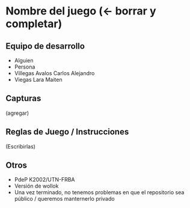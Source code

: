 # Nombre del juego (<- borrar y completar)

## Equipo de desarrollo

- Alguien
- Persona
- Villegas Avalos Carlos Alejandro
- Viegas Lara Maiten

## Capturas

(agregar)

## Reglas de Juego / Instrucciones

(Escribirlas)


## Otros

- PdeP K2002/UTN-FRBA
- Versión de wollok
- Una vez terminado, no tenemos problemas en que el repositorio sea público / queremos manternerlo privado
